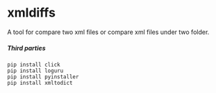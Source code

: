 # xmldiffs
A tool for compare two xml files or compare xml files under two folder.



##### Third parties

```
pip install click
pip install loguru
pip install pyinstaller
pip install xmltodict
```


